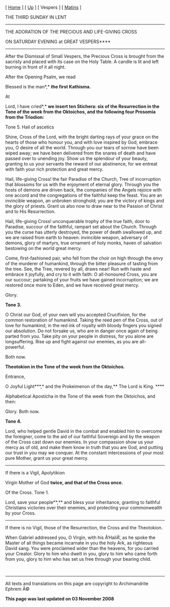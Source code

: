 \[ [Home](index.md) \] \[ [Up](sunday_of_the_cross.md) \] \[ Vespers \] \[ [Matins](matins.md) \]

THE THIRD SUNDAY IN LENT

****

THE ADORATION OF THE PRECIOUS
AND LIFE-GIVING CROSS

ON SATURDAY EVENING at GREAT VESPERS****

****

After the Dismissal of Small Vespers, the Precious Cross is brought from the sacristy and placed with its case on the Holy Table. A candle is lit and left burning in front of it all night.

After the Opening Psalm, we read

Blessed is the man*,* ***t*he first Kathisma.**

At

Lord, I have cried*,* **we insert ten Stichera: six of the Resurrection in the Tone of the week from the Oktoichos, and the following four Prosomia from the Triodion:**

Tone 5. Hail of ascetics

Shine, Cross of the Lord, with the bright darting rays of your grace on the hearts of those who honour you, and with love inspired by God, embrace you, O desire of all the world. Through you our tears of sorrow have been wiped away; we have been delivered from the snares of death and have passed over to unending joy. Show us the splendour of your beauty, granting to us your servants the reward of our abstinence, for we entreat with faith your rich protection and great mercy.

Hail, life-giving Cross! the fair Paradise of the Church, Tree of incorruption that blossoms for us with the enjoyment of eternal glory. Through you the hosts of demons are driven back, the companies of the Angels rejoice with one accord and the congregations of the faithful keep the feast. You are an invincible weapon, an unbroken stronghold; you are the victory of kings and the glory of priests. Grant us also now to draw near to the Passion of Christ and to His Resurrection.

Hail, life-giving Cross! unconquerable trophy of the true faith, door to Paradise, succour of the faithful, rampart set about the Church. Through you the curse has utterly destroyed, the power of death swallowed up, and we are raised from earth to heaven: invincible weapon, adversary of demons, glory of martyrs, true ornament of holy monks, haven of salvation bestowing on the world great mercy.

Come, first-fashioned pair, who fell from the choir on high through the envy of the murderer of humankind, through the bitter pleasure of tasting from the tree. See, the Tree, revered by all, draws near! Run with haste and embrace it joyfully, and cry to it with faith: O all-honoured Cross, you are our succour; partaking of your fruits we have gained incorruption; we are restored once more to Eden, and we have received great mercy.

Glory.

**Tone 3.**

O Christ our God, of your own will you accepted Crucifixion, for the common restoration of humankind. Taking the reed pen of the Cross, out of love for humankind, in the red ink of royalty with bloody fingers you signed our absolution. Do not forsake us, who are in danger once again of being parted from you. Take pity on your people in distress, for you alone are longsuffering. Rise up and fight against our enemies, as you are all- powerful.

Both now.

**Theotokion in the Tone of the week from the Oktoichos.**

Entrance,

O Joyful Light***,* and the Prokeimenon of the day,** The Lord is King. ****

Alphabetical Aposticha in the Tone of the week from the Oktoichos, and then:

Glory. Both now.

**Tone 4.**

Lord, who helped gentle David in the combat and enabled him to overcome the foreigner, come to the aid of our faithful Sovereign and by the weapon of the Cross cast down our enemies. In your compassion show us your mercy as of old, and make them know in truth that you are God, and putting our trust in you may we conquer. At the constant intercessions of your most pure Mother, grant us your great mercy.

****

If there is a Vigil, Apolytikion

Virgin Mother of God **twice,
and that of the Cross once.**

Of the Cross. Tone 1.

Lord, save your people**,** and bless your inheritance, granting to faithful Christians victories over their enemies, and protecting your commonwealth by your Cross.

****

If there is no Vigil, those of the Resurrection, the Cross
and the Theotokion.

When Gabriel addressed you, O Virgin, with his Â‘HailÂ’, as he spoke the Master of all things became incarnate in you the holy Ark, as righteous David sang. You were proclaimed wider than the heavens, for you carried your Creator. Glory to him who dwelt in you, glory to him who came forth from you, glory to him who has set us free through your bearing child.

 

------------------------------------------------------------------------

All texts and translations on this page are copyright to
Archimandrite Ephrem Â©

**This page was last updated on 03 November 2008**
